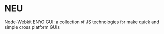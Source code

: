 # NEU
Node-Webkit ENYO GUI: a collection of JS technologies for make quick and simple cross platform GUIs 
